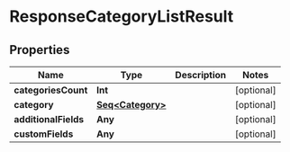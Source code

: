 

# ResponseCategoryListResult


## Properties

Name | Type | Description | Notes
------------ | ------------- | ------------- | -------------
**categoriesCount** | **Int** |  |  [optional]
**category** | [**Seq&lt;Category&gt;**](Category.md) |  |  [optional]
**additionalFields** | **Any** |  |  [optional]
**customFields** | **Any** |  |  [optional]



